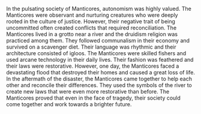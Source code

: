 In the pulsating society of Manticores, autonomism was highly valued. The Manticores were observant and nurturing creatures who were deeply rooted in the culture of justice. However, their negative trait of being uncommitted often created conflicts that required reconciliation. The Manticores lived in a grotto near a river and the druidism religion was practiced among them. They followed communalism in their economy and survived on a scavenger diet. Their language was rhythmic and their architecture consisted of igloos. The Manticores were skilled fishers and used arcane technology in their daily lives. Their fashion was feathered and their laws were restorative. However, one day, the Manticores faced a devastating flood that destroyed their homes and caused a great loss of life. In the aftermath of the disaster, the Manticores came together to help each other and reconcile their differences. They used the symbols of the river to create new laws that were even more restorative than before. The Manticores proved that even in the face of tragedy, their society could come together and work towards a brighter future.